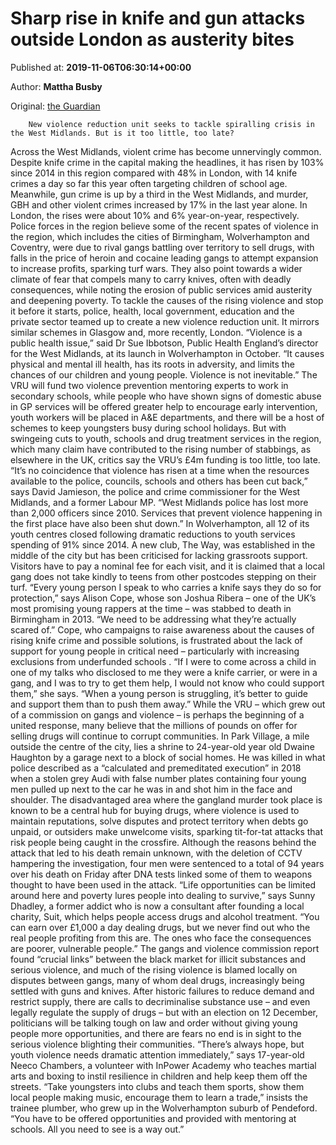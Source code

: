 
# Sharp rise in knife and gun attacks outside London as austerity bites

Published at: **2019-11-06T06:30:14+00:00**

Author: **Mattha Busby**

Original: [the Guardian](https://www.theguardian.com/society/2019/nov/06/sharp-rise-in-knife-and-gun-attacks-outside-london-as-austerity-bites)


        New violence reduction unit seeks to tackle spiralling crisis in the West Midlands. But is it too little, too late?
      
Across the West Midlands, violent crime has become unnervingly common. Despite knife crime in the capital making the headlines, it has risen by 103% since 2014 in this region compared with 48% in London, with 14 knife crimes a day so far this year often targeting children of school age. Meanwhile, gun crime is up by a third in the West Midlands, and murder, GBH and other violent crimes increased by 17% in the last year alone. In London, the rises were about 10% and 6% year-on-year, respectively.
Police forces in the region believe some of the recent spates of violence in the region, which includes the cities of Birmingham, Wolverhampton and Coventry, were due to rival gangs battling over territory to sell drugs, with falls in the price of heroin and cocaine leading gangs to attempt expansion to increase profits, sparking turf wars. They also point towards a wider climate of fear that compels many to carry knives, often with deadly consequences, while noting the erosion of public services amid austerity and deepening poverty.
To tackle the causes of the rising violence and stop it before it starts, police, health, local government, education and the private sector teamed up to create a new violence reduction unit. It mirrors similar schemes in Glasgow and, more recently, London.
“Violence is a public health issue,” said Dr Sue Ibbotson, Public Health England’s director for the West Midlands, at its launch in Wolverhampton in October. “It causes physical and mental ill health, has its roots in adversity, and limits the chances of our children and young people. Violence is not inevitable.”
The VRU will fund two violence prevention mentoring experts to work in secondary schools, while people who have shown signs of domestic abuse in GP services will be offered greater help to encourage early intervention, youth workers will be placed in A&E departments, and there will be a host of schemes to keep youngsters busy during school holidays.
But with swingeing cuts to youth, schools and drug treatment services in the region, which many claim have contributed to the rising number of stabbings, as elsewhere in the UK, critics say the VRU’s £4m funding is too little, too late. “It’s no coincidence that violence has risen at a time when the resources available to the police, councils, schools and others has been cut back,” says David Jamieson, the police and crime commissioner for the West Midlands, and a former Labour MP. “West Midlands police has lost more than 2,000 officers since 2010. Services that prevent violence happening in the first place have also been shut down.”
In Wolverhampton, all 12 of its youth centres closed following dramatic reductions to youth services spending of 91% since 2014. A new club, The Way, was established in the middle of the city but has been criticised for lacking grassroots support. Visitors have to pay a nominal fee for each visit, and it is claimed that a local gang does not take kindly to teens from other postcodes stepping on their turf. “Every young person I speak to who carries a knife says they do so for protection,” says Alison Cope, whose son Joshua Ribera – one of the UK’s most promising young rappers at the time – was stabbed to death in Birmingham in 2013. “We need to be addressing what they’re actually scared of.”
Cope, who campaigns to raise awareness about the causes of rising knife crime and possible solutions, is frustrated about the lack of support for young people in critical need – particularly with increasing exclusions from underfunded schools .
“If I were to come across a child in one of my talks who disclosed to me they were a knife carrier, or were in a gang, and I was to try to get them help, I would not know who could support them,” she says. “When a young person is struggling, it’s better to guide and support them than to push them away.”
While the VRU – which grew out of a commission on gangs and violence – is perhaps the beginning of a united response, many believe that the millions of pounds on offer for selling drugs will continue to corrupt communities.
In Park Village, a mile outside the centre of the city, lies a shrine to 24-year-old year old Dwaine Haughton by a garage next to a block of social homes. He was killed in what police described as a “calculated and premeditated execution” in 2018 when a stolen grey Audi with false number plates containing four young men pulled up next to the car he was in and shot him in the face and shoulder.
The disadvantaged area where the gangland murder took place is known to be a central hub for buying drugs, where violence is used to maintain reputations, solve disputes and protect territory when debts go unpaid, or outsiders make unwelcome visits, sparking tit-for-tat attacks that risk people being caught in the crossfire.
Although the reasons behind the attack that led to his death remain unknown, with the deletion of CCTV hampering the investigation, four men were sentenced to a total of 94 years over his death on Friday after DNA tests linked some of them to weapons thought to have been used in the attack.
“Life opportunities can be limited around here and poverty lures people into dealing to survive,” says Sunny Dhadley, a former addict who is now a consultant after founding a local charity, Suit, which helps people access drugs and alcohol treatment. “You can earn over £1,000 a day dealing drugs, but we never find out who the real people profiting from this are. The ones who face the consequences are poorer, vulnerable people.”
The gangs and violence commission report found “crucial links” between the black market for illicit substances and serious violence, and much of the rising violence is blamed locally on disputes between gangs, many of whom deal drugs, increasingly being settled with guns and knives.
After historic failures to reduce demand and restrict supply, there are calls to decriminalise substance use – and even legally regulate the supply of drugs – but with an election on 12 December, politicians will be talking tough on law and order without giving young people more opportunities, and there are fears no end is in sight to the serious violence blighting their communities.
“There’s always hope, but youth violence needs dramatic attention immediately,” says 17-year-old Neeco Chambers, a volunteer with InPower Academy who teaches martial arts and boxing to instil resilience in children and help keep them off the streets.
“Take youngsters into clubs and teach them sports, show them local people making music, encourage them to learn a trade,” insists the trainee plumber, who grew up in the Wolverhampton suburb of Pendeford. “You have to be offered opportunities and provided with mentoring at schools. All you need to see is a way out.”
